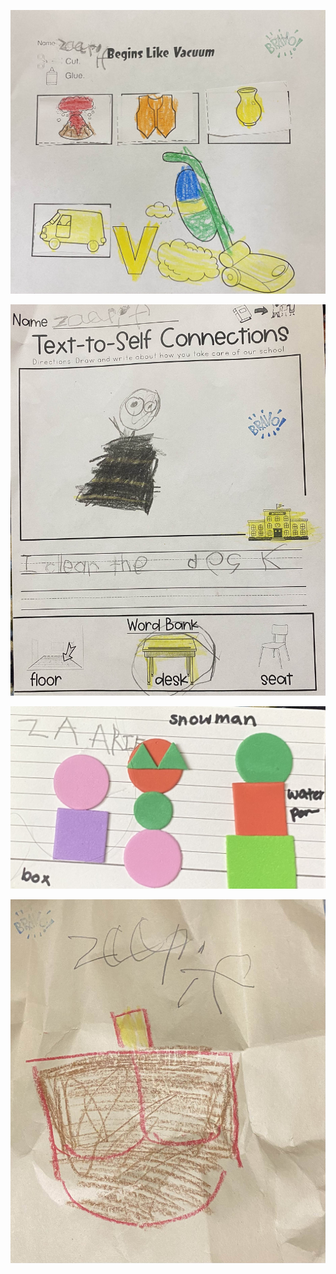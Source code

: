 
![12-14-2023](12-14-2023/IMG_3257_edited.jpeg)

![12-14-2023](12-14-2023/IMG_3258_edited.jpeg)

![12-14-2023](12-14-2023/IMG_3260_edited.jpeg)

![12-14-2023](12-14-2023/IMG_3261_edited.jpeg)
